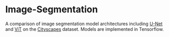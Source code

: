 # Image-Segmentation
A comparison of image segmentation model architectures including <a href="https://arxiv.org/abs/1505.04597v1">U-Net</a> and <a href="https://arxiv.org/abs/2010.11929v2">ViT</a> on the <a href="https://www.cityscapes-dataset.com/">Cityscapes</a> dataset. Models are implemented in Tensorflow.
